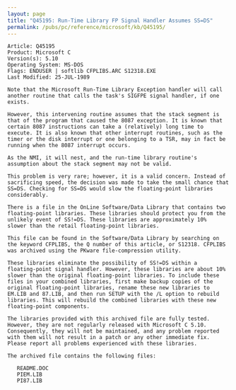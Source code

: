 ```yaml
---
layout: page
title: "Q45195: Run-Time Library FP Signal Handler Assumes SS=DS"
permalink: /pubs/pc/reference/microsoft/kb/Q45195/
---
```


	Article: Q45195
	Product: Microsoft C
	Version(s): 5.10
	Operating System: MS-DOS
	Flags: ENDUSER | softlib CFPLIBS.ARC S12318.EXE
	Last Modified: 25-JUL-1989
	
	Note that the Microsoft Run-Time Library Exception handler will call
	another routine that calls the task's SIGFPE signal handler, if one
	exists.
	
	However, this intervening routine assumes that the stack segment is
	that of the program that caused the 8087 exception. It is known that
	certain 8087 instructions can take a (relatively) long time to
	execute. It is also known that other interrupt routines, such as the
	timer or the disk interrupt or one belonging to a TSR, may in fact be
	running when the 8087 interrupt occurs.
	
	As the NMI, it will nest, and the run-time library routine's
	assumption about the stack segment may not be valid.
	
	This problem is very rare; however, it is a valid concern. Instead of
	sacrificing speed, the decision was made to take the small chance that
	SS=DS. Checking for SS=DS would slow the floating-point libraries
	considerably.
	
	There is a file in the OnLine Software/Data Library that contains two
	floating-point libraries. These libraries should protect you from the
	unlikely event of SS!=DS. These libraries are approximately 10%
	slower than the retail floating-point libraries.
	
	This file can be found in the Software/Data Library by searching on
	the keyword CFPLIBS, the Q number of this article, or S12318. CFPLIBS
	was archived using the PKware file-compression utility.
	
	These libraries eliminate the possibility of SS!=DS within a
	floating-point signal handler. However, these libraries are about 10%
	slower than the original floating-point libraries. To include these
	files in your combined libraries, first make backup copies of the
	original floating-point libraries, rename these new libraries to
	EM.LIB and 87.LIB, and then run SETUP with the /L option to rebuild
	libraries. This will rebuild the combined libraries with these new
	floating-point components.
	
	The libraries provided with this archived file are fully tested.
	However, they are not regularly released with Microsoft C 5.10.
	Consequently, they will not be maintained, and any problem reported
	with them will not result in a patch or any other immediate fix.
	Please report all problems experienced with these libraries.
	
	The archived file contains the following files:
	
	   README.DOC
	   PIEM.LIB
	   PI87.LIB
